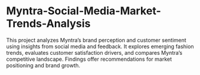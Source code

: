 # Myntra-Social-Media-Market-Trends-Analysis
This project analyzes Myntra’s brand perception and customer sentiment using insights from social media and feedback. It explores emerging fashion trends, evaluates customer satisfaction drivers, and compares Myntra’s competitive landscape. Findings offer recommendations for market positioning and brand growth.
